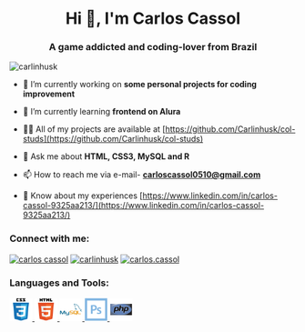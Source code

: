 <h1 align="center">Hi 👋, I'm Carlos Cassol</h1>
<h3 align="center">A game addicted and coding-lover from Brazil</h3>

<p align="left"> <img src="https://komarev.com/ghpvc/?username=carlinhusk&label=Profile%20views&color=0e75b6&style=flat" alt="carlinhusk" /> </p>

- 🔭 I’m currently working on **some personal projects for coding improvement**

- 🌱 I’m currently learning **frontend on Alura**

- 👨‍💻 All of my projects are available at [https://github.com/Carlinhusk/col-studs](https://github.com/Carlinhusk/col-studs)

- 💬 Ask me about **HTML, CSS3, MySQL and R**

- 📫 How to reach me via e-mail- **carloscassol0510@gmail.com**

- 📄 Know about my experiences [https://www.linkedin.com/in/carlos-cassol-9325aa213/](https://www.linkedin.com/in/carlos-cassol-9325aa213/)

<h3 align="left">Connect with me:</h3>
<p align="left">
<a href="https://linkedin.com/in/carlos cassol" target="blank"><img align="center" src="https://raw.githubusercontent.com/rahuldkjain/github-profile-readme-generator/master/src/images/icons/Social/linked-in-alt.svg" alt="carlos cassol" height="30" width="40" /></a>
<a href="https://stackoverflow.com/users/carlinhusk" target="blank"><img align="center" src="https://raw.githubusercontent.com/rahuldkjain/github-profile-readme-generator/master/src/images/icons/Social/stack-overflow.svg" alt="carlinhusk" height="30" width="40" /></a>
<a href="https://instagram.com/carlos.cassol" target="blank"><img align="center" src="https://raw.githubusercontent.com/rahuldkjain/github-profile-readme-generator/master/src/images/icons/Social/instagram.svg" alt="carlos.cassol" height="30" width="40" /></a>
</p>

<h3 align="left">Languages and Tools:</h3>
<p align="left"> <a href="https://www.w3schools.com/css/" target="_blank" rel="noreferrer"> <img src="https://raw.githubusercontent.com/devicons/devicon/master/icons/css3/css3-original-wordmark.svg" alt="css3" width="40" height="40"/> </a> <a href="https://www.w3.org/html/" target="_blank" rel="noreferrer"> <img src="https://raw.githubusercontent.com/devicons/devicon/master/icons/html5/html5-original-wordmark.svg" alt="html5" width="40" height="40"/> </a> <a href="https://www.mysql.com/" target="_blank" rel="noreferrer"> <img src="https://raw.githubusercontent.com/devicons/devicon/master/icons/mysql/mysql-original-wordmark.svg" alt="mysql" width="40" height="40"/> </a> <a href="https://www.photoshop.com/en" target="_blank" rel="noreferrer"> <img src="https://raw.githubusercontent.com/devicons/devicon/master/icons/photoshop/photoshop-line.svg" alt="photoshop" width="40" height="40"/> </a> <a href="https://www.php.net" target="_blank" rel="noreferrer"> <img src="https://raw.githubusercontent.com/devicons/devicon/master/icons/php/php-original.svg" alt="php" width="40" height="40"/> </a> </p>


<!---
- 👋 Hi, I’m @Carlinhusk
- 👀 I’m interested in ...
- 🌱 I’m currently learning ...
- 💞️ I’m looking to collaborate on ...
- 📫 How to reach me ...


Carlinhusk/Carlinhusk is a ✨ special ✨ repository because its `README.md` (this file) appears on your GitHub profile.
You can click the Preview link to take a look at your changes.
--->

